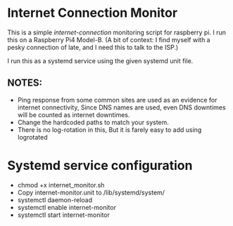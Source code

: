 # Internet Connection Monitor

This is a simple *internet-connection* monitoring script for raspberry pi.
I run this on a Raspberry Pi4 Model-B. 
(A bit of context: I find myself with a pesky connection of late, and I need this to talk to the ISP.)

I run this as a systemd service using the given systemd unit file.


NOTES:
---
- Ping response from some common sites are used as an evidence for internet connectivity, Since DNS names are used, even DNS downtimes will be counted as internet downtimes.
- Change the hardcoded paths to match your system.
- There is no log-rotation in this, But it is farely easy to add using logrotated

# Systemd service configuration

- chmod +x internet_monitor.sh
- Copy internet-monitor.unit to /lib/systemd/system/
- systemctl daemon-reload
- systemctl enable internet-monitor
- systemctl start internet-monitor
